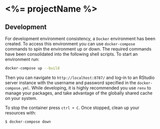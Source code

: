 # <%= projectName %>

## Development

For development environment consistency, a `Docker` environment has been created.  To access this environment you can use `docker-compose` commands to spin the environment up or down.  The required commands have been consolidated into the following shell scripts.  To start an environment run:

```bash
docker-compose up --build
```

Then you can navigate to `http://localhost:8787/` and log-in to an RStudio server instance with the username and password specified in the `docker-compose.yml`.   While developing, it is highly recommended you use `renv` to manage your packages, and take advantage of the globally shared cache on your system.


To stop the container press `ctrl + C`. Once stopped, clean up your resources with:

```bash
$ docker-compose down
```
